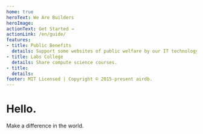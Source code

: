 ```yaml
---
home: true
heroText: We Are Builders
heroImage:
actionText: Get Started →
actionLink: /en/guide/
features:
- title: Public Benefits
  details: Support some websites of public welfare by our IT technology.
- title: Labs College
  details: Share compute science courses.
- title:
  details:
footer: MIT Licensed | Copyright © 2015-present airdb.
---
```


# Hello.

Make a difference in the world.
